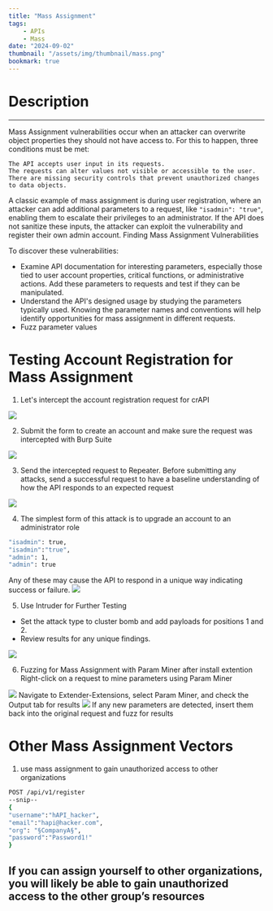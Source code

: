 ```yaml
---
title: "Mass Assignment"
tags:
    - APIs
    - Mass
date: "2024-09-02"
thumbnail: "/assets/img/thumbnail/mass.png"
bookmark: true
---
```

# Description
---
Mass Assignment vulnerabilities occur when an attacker can overwrite object properties they should not have access to. For this to happen, three conditions must be met:

    The API accepts user input in its requests.
    The requests can alter values not visible or accessible to the user.
    There are missing security controls that prevent unauthorized changes to data objects.

A classic example of mass assignment is during user registration, where an attacker can add additional parameters to a request, like `"isadmin": "true"`, enabling them to escalate their privileges to an administrator. If the API does not sanitize these inputs, the attacker can exploit the vulnerability and register their own admin account.
Finding Mass Assignment Vulnerabilities

To discover these vulnerabilities:
* Examine API documentation for interesting parameters, especially those tied to user account properties, critical functions, or administrative actions. Add these parameters to requests and test if they can be manipulated.
* Understand the API's designed usage by studying the parameters typically used. Knowing the parameter names and conventions will help identify opportunities for mass assignment in different requests.
* Fuzz parameter values

# Testing Account Registration for Mass Assignment
1. Let's intercept the account registration request for crAPI
<img src="/assets/img/mass/1.png">

2. Submit the form to create an account and make sure the request was intercepted with Burp Suite 
<img src="/assets/img/mass/2.png">

3. Send the intercepted request to Repeater. Before submitting any attacks, send a successful request to have a baseline understanding of how the API responds to an expected request
<img src="/assets/img/mass/3.png">

4. The simplest form of this attack is to upgrade an account to an administrator role
```bash
"isadmin": true,
"isadmin":"true",
"admin": 1,
"admin": true
```
Any of these may cause the API to respond in a unique way indicating success or failure.
<img src="/assets/img/mass/4.png">

5. Use Intruder for Further Testing
* Set the attack type to cluster bomb and add payloads for positions 1 and 2.
* Review results for any unique findings.
<img src="/assets/img/mass/5.png">

6. Fuzzing for Mass Assignment with Param Miner
after install extention
Right-click on a request to mine parameters using Param Miner
<img src="/assets/img/mass/7.png">
Navigate to Extender-Extensions, select Param Miner, and check the Output tab for results
<img src="/assets/img/mass/8.png">
If any new parameters are detected, insert them back into the original request and fuzz for results

# Other Mass Assignment Vectors
1. use mass assignment to gain unauthorized access to other organizations
```bash
POST /api/v1/register
--snip--
{
"username":"hAPI_hacker",
"email":"hapi@hacker.com",
"org": "§CompanyA§",
"password":"Password1!"
}
```
If you can assign yourself to other organizations, you will likely be able to gain unauthorized access to the other group’s resources
---